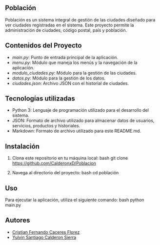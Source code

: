 ## Población
Población es un sistema integral de gestión de las ciudades diseñado para ver ciudades registradas en el sistema. Este proyecto permite la administración de ciudades, código postal, país y población.

## Contenidos del Proyecto

- *main.py*: Punto de entrada principal de la aplicación.
- *menu.py*: Módulo que maneja los menús y la navegación de la aplicación.
- *modulo_ciudades.py*: Módulo para la gestión de las ciudades.
- *datos.py*: Módulo para la gestión de los datos.
- *ciudades.json*: Archivo JSON con el historial de ciudades.
## Tecnologías utilizadas

- Python 3: Lenguaje de programación utilizado para el desarrollo del sistema.
- JSON: Formato de archivo utilizado para almacenar datos de usuarios, servicios, productos y historiales.
- Markdown: Formato de archivo utilizado para este README.md.

## Instalación

1. Clona este repositorio en tu máquina local:
    bash
    git clone <https://github.com/CalderonxD/Poblacion>
    
2. Navega al directorio del proyecto:
    bash
    cd población
    

## Uso

Para ejecutar la aplicación, utiliza el siguiente comando:
bash
python main.py


## Autores
- [Cristian Fernando Caceres Florez](https://github.com/Cristian1412)
- [Yulvin Santiago Calderon Sierra](https://github.com/CalderonxD)